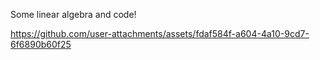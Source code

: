 Some linear algebra and code!

https://github.com/user-attachments/assets/fdaf584f-a604-4a10-9cd7-6f6890b60f25

